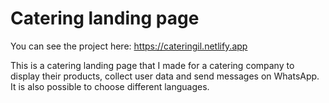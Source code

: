 # Catering landing page

You can see the project here: https://cateringil.netlify.app

This is a catering landing page that I made for a catering company to display their products, collect user data and send messages on WhatsApp.
It is also possible to choose different languages.
